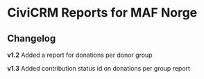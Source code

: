 CiviCRM Reports for MAF Norge
==============

Changelog
---------

**v1.2** Added a report for donations per donor group

**v1.3** Added contribution status id on donations per group report

